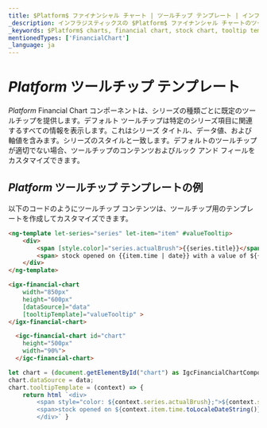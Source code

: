 ```yaml
---
title: $Platform$ ファイナンシャル チャート | ツールチップ テンプレート | インフラジスティックス
_description: インフラジスティックスの $Platform$ ファイナンシャル チャートのツールチップを使用して重要なデータを表示します。$ProductName$ グラフ チュートリアルを是非お試しください!
_keywords: $Platform$ charts, financial chart, stock chart, tooltip templates, $ProductName$, Infragistics, $Platform$ チャート, ファイナンシャル チャート, 株価チャート, ツールチップ テンプレート, インフラジスティックス
mentionedTypes: ['FinancialChart']
_language: ja
---
```

# $Platform$ ツールチップ テンプレート

$Platform$ Financial Chart コンポーネントは、シリーズの種類ごとに既定のツールチップを提供します。デフォルト ツールチップは特定のシリーズ項目に関連するすべての情報を表示します。これはシリーズ タイトル、データ値、および軸値を含みます。シリーズのスタイルと一致します。デフォルトのツールチップが適切でない場合、ツールチップのコンテンツおよびルック アンド フィールをカスタマイズできます。

## $Platform$ ツールチップ テンプレートの例


<code-view style="height: 500px"
           data-demos-base-url="{environment:dvDemosBaseUrl}"
           iframe-src="{environment:dvDemosBaseUrl}/charts/financial-chart-tooltip-template"
           alt="$Platform$ ツールチップ テンプレートの例"
           github-src="charts/financial-chart/tooltip-template">
</code-view>

<div class="divider--half"></div>

以下のコードのようにツールチップ コンテンツは、ツールチップ用のテンプレートを作成してカスタマイズできます。

```html
<ng-template let-series="series" let-item="item" #valueTooltip>
    <div>
        <span [style.color]="series.actualBrush">{{series.title}}</span>
        <span> stock opened on {{item.time | date}} with a value of ${{item.open | number}} and closed with a value of ${{item.close | number}}.</span>
    </div>
</ng-template>

<igx-financial-chart
    width="850px"
    height="600px"
    [dataSource]="data"
    [tooltipTemplate]="valueTooltip" >
</igx-financial-chart>

```

```html
  <igc-financial-chart id="chart"
    height="500px"
    width="90%">
  </igc-financial-chart>
```

```ts
let chart = (document.getElementById("chart") as IgcFinancialChartComponent);
chart.dataSource = data;
chart.tooltipTemplate = (context) => {
    return html `<div>
        <span style="color: ${context.series.actualBrush};">${context.series.title}</span>
        <span>stock opened on ${context.item.time.toLocaleDateString()} with a value of ${context.item.open} and closed with a value of ${context.item.close}.</span>
        </div>` }
```
